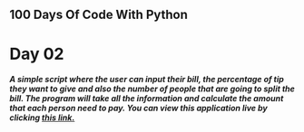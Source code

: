 ## 100 Days Of Code With Python

# Day 02

##### A simple script where the user can input their bill, the percentage of tip they want to give and also the number of people that are going to split the bill. The program will take all the information and calculate the amount that each person need to pay. You can view this application live by clicking [this link.](https://repl.it/@ArisRoutsis/tip-calculator-start#main.py)
